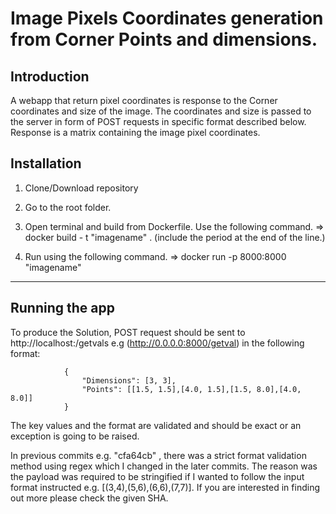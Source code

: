 # **Image Pixels Coordinates generation from Corner Points and dimensions**.

## Introduction

A webapp that return pixel coordinates is response to the Corner coordinates and size of the image. The coordinates and size is passed to the server in form of POST requests in specific format described below. Response is a matrix containing the image pixel coordinates.

## Installation

1. Clone/Download repository

2. Go to the root folder.

3. Open terminal and build from Dockerfile. Use the following command.
   => docker build - t "imagename" . (include the period at the end of the line.)
4. Run using the following command.
   => docker run -p 8000:8000 "imagename"

---

## Running the app

To produce the Solution, POST request should be sent to http://localhost:<portnumber>/getvals e.g (http://0.0.0.0:8000/getval) in the following format:

                {
                    "Dimensions": [3, 3],
                    "Points": [[1.5, 1.5],[4.0, 1.5],[1.5, 8.0],[4.0, 8.0]]
                }

The key values and the format are validated and should be exact or an exception is going to be raised.

In previous commits e.g. "cfa64cb" , there was a strict format validation method using regex which I changed in the later commits. The reason was the payload was required to be
stringified if I wanted to follow the input format instructed e.g. [(3,4),(5,6),(6,6),(7,7)]. If you are interested in finding out more please check the given SHA.
